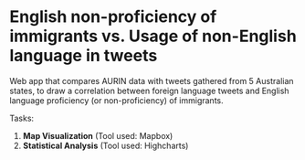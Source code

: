 # English non-proficiency of immigrants vs. Usage of non-English language in tweets
Web app that compares AURIN data with tweets gathered from 5 Australian states, to draw a correlation between foreign language tweets and English language proficiency (or non-proficiency) of immigrants.

Tasks:
1. **Map Visualization** (Tool used: Mapbox)
2. **Statistical Analysis** (Tool used: Highcharts)
